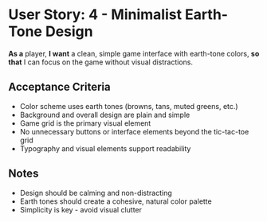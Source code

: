 # User Story: 4 - Minimalist Earth-Tone Design

**As a** player,
**I want** a clean, simple game interface with earth-tone colors,
**so that** I can focus on the game without visual distractions.

## Acceptance Criteria

*   Color scheme uses earth tones (browns, tans, muted greens, etc.)
*   Background and overall design are plain and simple
*   Game grid is the primary visual element
*   No unnecessary buttons or interface elements beyond the tic-tac-toe grid
*   Typography and visual elements support readability

## Notes

*   Design should be calming and non-distracting
*   Earth tones should create a cohesive, natural color palette
*   Simplicity is key - avoid visual clutter
